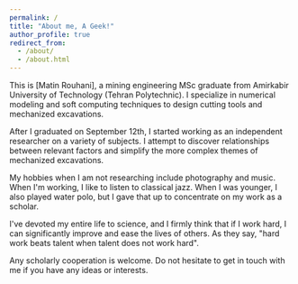 ```yaml
---
permalink: /
title: "About me, A Geek!"
author_profile: true
redirect_from: 
  - /about/
  - /about.html
---
```


This is [Matin Rouhani], a mining engineering MSc graduate from Amirkabir University of Technology (Tehran Polytechnic). I specialize in numerical modeling and soft computing techniques to design cutting tools and mechanized excavations. 

After I graduated on September 12th, I started working as an independent researcher on a variety of subjects. I attempt to discover relationships between relevant factors and simplify the more complex themes of mechanized excavations.

My hobbies when I am not researching include photography and music. When I'm working, I like to listen to classical jazz. When I was younger, I also played water polo, but I gave that up to concentrate on my work as a scholar.

I've devoted my entire life to science, and I firmly think that if I work hard, I can significantly improve and ease the lives of others. As they say, "hard work beats talent when talent does not work hard".

Any scholarly cooperation is welcome. Do not hesitate to get in touch with me if you have any ideas or interests.
